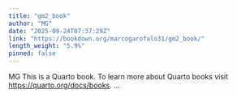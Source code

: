```yaml
---
title: "gm2_book"
author: "MG"
date: "2025-09-24T07:37:29Z"
link: "https://bookdown.org/marcogarofalo31/gm2_book/"
length_weight: "5.9%"
pinned: false
---
```


MG This is a Quarto book. To learn more about Quarto books visit https://quarto.org/docs/books. ...
